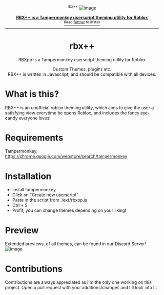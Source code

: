 <div align="center">

<sup>rbx++</sup>
![image](https://github.com/user-attachments/assets/19fb6395-65a2-46bd-984d-49103bf071c0)


<a href="https://discord.gg/moneygang">
  <div>
    

  </div>
  <b>
    RBX++ is a Tampermonkey userscript theming utility for Roblox
    
  </b>
  <div>
    <sup>Read <u>further</u> to install</sup>
  </div>
</a>

<hr />

# rbx++

RBXpp is a Tampermonkey userscript theming utility for Roblox

Custom Themes, plugins etc. <br />
RBX++ is written in Javascript, and should be compatible with all devices.


</div>

# What is this?
RBX++ is an unofficial roblox theming utility, which aims to give the user a satisfying view everytime he opens Roblox, and includes the fancy eye-candy everyone loves!


# Requirements
Tampermonkey, https://chrome.google.com/webstore/search/tampermonkey

# Installation
* Install tampermonkey
* Click on "Create new userscript"
* Paste in the script from ./ext/rbxpp.js
* Ctrl + S
* Profit, you can change themes depending on your liking!

# Preview
Extended previews, of all themes, can be found in our Discord Server!
![image](https://github.com/user-attachments/assets/c47d0066-7a83-4312-b94b-08689e6827f3)

# Contributions
Contributions are always appreciated as i'm the only one working on this project. Open a pull request with your additions/changes and I'll look into it.
